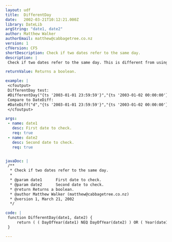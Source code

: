 ```yaml
---
layout: udf
title:  DifferentDay
date:   2002-03-21T10:12:21.000Z
library: DateLib
argString: "date1, date2"
author: Matthew Walker
authorEmail: matthew@cabbagetree.co.nz
version: 1
cfVersion: CF5
shortDescription: Check if two dates refer to the same day.
description: |
 Check if two dates refer to the same day. This is different from using the built-in function DateDiff(&quot;d&quot;) as it will only count whole days difference, whereas a difference of just a second could be the difference between one day and another.

returnValue: Returns a boolean.

example: |
 <cfoutput>
 DifferentDay test: 
 #DifferentDay("{ts '2003-01-01 23:59:59'}","{ts '2003-01-02 00:00:00'}")#<br>
 Compare to DateDiff: 
 #DateDiff("d","{ts '2003-01-01 23:59:59'}","{ts '2003-01-02 00:00:00'}")#
 </cfoutput>

args:
 - name: date1
   desc: First date to check.
   req: true
 - name: date2
   desc: Second date to check.
   req: true


javaDoc: |
 /**
  * Check if two dates refer to the same day.
  * 
  * @param date1      First date to check. 
  * @param date2      Second date to check. 
  * @return Returns a boolean. 
  * @author Matthew Walker (matthew@cabbagetree.co.nz) 
  * @version 1, March 21, 2002 
  */

code: |
 function DifferentDay(date1, date2) {
     return ( ( DayOfYear(date1) NEQ DayOfYear(date2) ) OR ( Year(date1) NEQ Year(date2) ) );
 }

---
```


